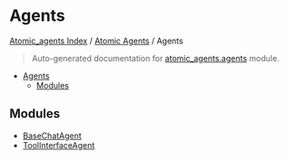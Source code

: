 # Agents

[Atomic_agents Index](../../README.md#atomic_agents-index) / [Atomic Agents](../index.md#atomic-agents) / Agents

> Auto-generated documentation for [atomic_agents.agents](../../../atomic_agents/agents/__init__.py) module.

- [Agents](#agents)
  - [Modules](#modules)

## Modules

- [BaseChatAgent](./base_chat_agent.md)
- [ToolInterfaceAgent](./tool_interface_agent.md)